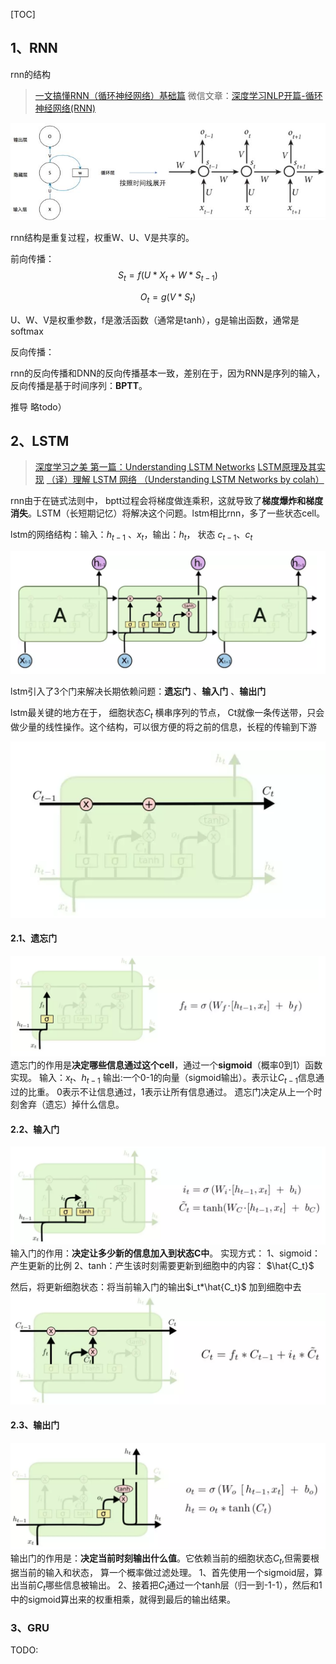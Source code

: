 [TOC]

## 1、RNN
rnn的结构

>[一文搞懂RNN（循环神经网络）基础篇](https://zhuanlan.zhihu.com/p/30844905)
>微信文章：[深度学习NLP开篇-循环神经网络(RNN)](https://mp.weixin.qq.com/s?__biz=MzIyOTkyOTEzOQ==&mid=2247484021&idx=1&sn=eb9bb03f3019ef039a58a51df01f3203&chksm=e8ba7ba9dfcdf2bf5bd70d08c0fdd11561a388fea4d3d7745e48e490299bb1b89ac9061227b3&scene=21#wechat_redirect)

![](./images/rnn.jpg)

rnn结构是重复过程，权重W、U、V是共享的。

前向传播：
$$ S_t = f(U*X_t + W*S_{t-1})$$ 

$$ O_t=g(V*S_t)$$

U、W、V是权重参数，f是激活函数（通常是tanh），g是输出函数，通常是softmax

反向传播：

rnn的反向传播和DNN的反向传播基本一致，差别在于，因为RNN是序列的输入，反向传播是基于时间序列：**BPTT**。

推导 略todo）

## 2、LSTM

>[深度学习之美 第一篇：Understanding LSTM Networks](https://zhuanlan.zhihu.com/p/34556142)
>[LSTM原理及其实现](https://blog.csdn.net/gzj_1101/article/details/79376798)
[（译）理解 LSTM 网络 （Understanding LSTM Networks by colah）](https://blog.csdn.net/Jerr__y/article/details/58598296)

rnn由于在链式法则中， bptt过程会将梯度做连乘积，这就导致了**梯度爆炸和梯度消失**。LSTM（长短期记忆）将解决这个问题。lstm相比rnn，多了一些状态cell。

lstm的网络结构：输入：$h_{t-1}$ 、$x_t$，输出：$h_t$， 状态 $c_{t-1}$、$c_t$

![](./images/lstm1.png)

lstm引入了3个门来解决长期依赖问题：**遗忘门** 、**输入门** 、**输出门**

lstm最关键的地方在于， 细胞状态$C_t$ 横串序列的节点， Ct就像一条传送带，只会做少量的线性操作。这个结构，可以很方便的将之前的信息，长程的传输到下游

![](./images/lstm2.png)

#### 2.1、遗忘门
![](./images/lstm-遗忘门.png)
遗忘门的作用是**决定哪些信息通过这个cell**，通过一个**sigmoid**（概率0到1）函数实现。
输入：$x_t$、$h_{t-1}$
输出:一个0-1的向量（sigmoid输出）。表示让$C_{t-1}$信息通过的比重。 0表示不让信息通过，1表示让所有信息通过。
遗忘门决定从上一个时刻舍弃（遗忘）掉什么信息。
#### 2.2、输入门
![](./images/lstm-输入门.png)
输入门的作用：**决定让多少新的信息加入到状态C中**。
实现方式：
1、sigmoid：产生更新的比例
2、tanh：产生该时刻需要更新到细胞中的内容： $\hat{C_t}$

然后，将更新细胞状态：将当前输入门的输出$i_t*\hat{C_t}$ 加到细胞中去
![](./images/lstm-输入门2.png)

#### 2.3、输出门
![](./images/lstm-输出门.png)
输出门的作用是：**决定当前时刻输出什么值**。它依赖当前的细胞状态$C_t$,但需要根据当前的输入和状态， 算一个概率做过滤处理。
1、首先使用一个sigmoid层，算出当前$C_t$哪些信息被输出。
2、接着把$C_t$通过一个tanh层（归一到-1-1），然后和1中的sigmoid算出来的权重相乘，就得到最后的输出结果。

### 3、GRU
TODO: